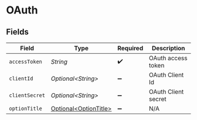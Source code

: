 # OAuth


## Fields

| Field                                                        | Type                                                         | Required                                                     | Description                                                  |
| ------------------------------------------------------------ | ------------------------------------------------------------ | ------------------------------------------------------------ | ------------------------------------------------------------ |
| `accessToken`                                                | *String*                                                     | :heavy_check_mark:                                           | OAuth access token                                           |
| `clientId`                                                   | *Optional\<String>*                                          | :heavy_minus_sign:                                           | OAuth Client Id                                              |
| `clientSecret`                                               | *Optional\<String>*                                          | :heavy_minus_sign:                                           | OAuth Client secret                                          |
| `optionTitle`                                                | [Optional\<OptionTitle>](../../models/shared/OptionTitle.md) | :heavy_minus_sign:                                           | N/A                                                          |
